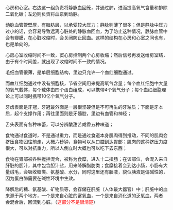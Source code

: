心房和心室。右边这一组负责将静脉血回笼，并通过肺，进而提高氧气含量和排除二氧化碳；左边则负责将血泵到动脉。

动脉血管管壁厚，有脂肪层，以承受较大压力；静脉则薄了很多；但是静脉中压力过小的话，会容易导致远离心脏处的静脉血回血，为了防止这种情况，静脉血管中会有瓣膜，在心脏收缩时，会关闭防止回血。这样的结构在心房和心室之间也有，也是单向的。

心房心室收缩时间不一致，窦心房控制两个心房收缩；然后信号再发送给房室结，由于有个时间差，就出现了收缩时间不一致的情况。

毛细血管很薄，是单层细胞结构，里边只允许一个血红细胞通过。

而血红细胞通过中没有细胞核，节省空间用来提高氧气含量；每个血红细胞中大量的氧气载体，每个载体由四个蛋白组成，可以携带4个氧气分子；每个血红细胞理论上可以同时携带10亿个氧气分子。



牙齿表面是牙冠，牙冠最外面是一层很坚硬但是不可再生的牙釉质；下面是牙本质，起个支撑作用；再往里面则是牙髓腔，里边有血管和神经；

舌头表面有各种味蕾，可以分辨酸甜苦咸香五种味道；

食物通过食道时，不是通过重力，而是通过食道本身肌肉得到推动，不同的肌肉会挤压食物团往前走，大概六秒钟，食物可以从口腔到达胃部；肌肉的这种挤压力度很大，可以对抗重力，所以人倒立时大概也可以吃下去东西；

食物在胃部被各种搅拌混合，被称为食糜，进入十二指肠；在该部位，会混入来自肝脏的胆汁，其中包含胆汁盐，用来降解脂肪类；食糜接着会到达小肠，小肠有大量绒毛，会吸收糖类、氨基酸、水分，同时这里还有胰液，貌似胰液是偏碱性的，因为蛋白酶需要在碱性环境中生效。

降解后的糖、氨基酸、矿物质等，会存储在肝脏（人体最大器官）中；肝脏中的血来源于两个地方，一个是来自心脏的富氧血，一个是来自消化道的乏氧血，两者 会混合后，回流到心脏。（<font color=red>这部分不是很清楚</font>）